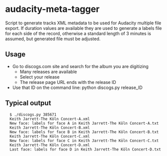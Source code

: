 # audacity-meta-tagger
Script to generate tracks XML metadata to be used for Audacity multiple file export. 
If duration values are available they are used to generate a labels file for each side of the record, otherwise a standard length of 3 minutes is assumed, but generated file must be adjusted.

Usage
------
- Go to discogs.com site and search for the album you are digitizing
  - Many releases are available
  - Select your release
  - The release page URL ends with the release ID
- Use that ID on the command line: python discogs.py release_ID

Typical output
--------------
      $ ./discogs.py 385671                       
      Keith Jarrett-The Köln Concert-A.xml
      New face: labels for face A in Keith Jarrett-The Köln Concert-A.txt
      Keith Jarrett-The Köln Concert-B.xml
      New face: labels for face B in Keith Jarrett-The Köln Concert-B.txt
      Keith Jarrett-The Köln Concert-C.xml
      New face: labels for face C in Keith Jarrett-The Köln Concert-C.txt
      Keith Jarrett-The Köln Concert-D.xml
      Last face: labels for face D in Keith Jarrett-The Köln Concert-D.txt
